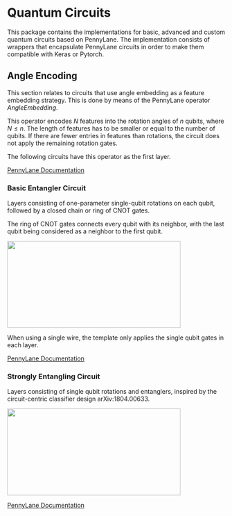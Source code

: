 # Quantum Circuits
This package contains the implementations for basic, advanced and custom quantum circuits based on PennyLane. The implementation consists of wrappers that encapsulate PennyLane circuits in order to make them compatible with Keras or Pytorch. 

## Angle Encoding

This section relates to circuits that use angle embedding as a feature embedding strategy. This is done by means of the PennyLane operator *AngleEmbedding*.

This operator encodes $N$ features into the rotation angles of $n$ qubits, where $N\leq n$. The length of features has to be smaller or equal to the number of qubits. If there are fewer entries in features than rotations, the circuit does not apply the remaining rotation gates.

The following circuits have this operator as the first layer.

[PennyLane Documentation](https://docs.pennylane.ai/en/stable/code/api/pennylane.AngleEmbedding.html)


### Basic Entangler Circuit

Layers consisting of one-parameter single-qubit rotations on each qubit, followed by a closed chain or ring of CNOT gates.

The ring of CNOT gates connects every qubit with its neighbor, with the last qubit being considered as a neighbor to the first qubit.


<img src="../circuits/basic_entangler_circuit.png" width="400" height="200" />

When using a single wire, the template only applies the single qubit gates in each layer.

[PennyLane Documentation](https://docs.pennylane.ai/en/stable/code/api/pennylane.BasicEntanglerLayers.html)

### Strongly Entangling Circuit

Layers consisting of single qubit rotations and entanglers, inspired by the circuit-centric classifier design arXiv:1804.00633.

<img src="../circuits/strongly_entangler_circuit.png" width="400" height="200" />

[PennyLane Documentation](https://docs.pennylane.ai/en/stable/code/api/pennylane.StronglyEntanglingLayers.html)